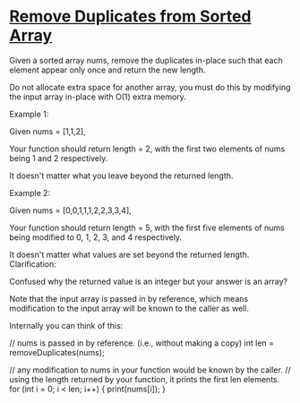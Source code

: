 [Remove Duplicates from Sorted Array](https://leetcode.com/problems/remove-duplicates-from-sorted-array/)
=====================================

Given a sorted array nums, remove the duplicates in-place such that each
element appear only once and return the new length.

Do not allocate extra space for another array, you must do this
by modifying the input array in-place with O(1) extra memory.

Example 1:

Given nums = [1,1,2],

Your function should return length = 2, with the first two
elements of nums being 1 and 2 respectively.

It doesn't matter what you leave beyond the returned length.

Example 2:

Given nums = [0,0,1,1,1,2,2,3,3,4],

Your function should return length = 5, with the first five elements of
nums being modified to 0, 1, 2, 3, and 4 respectively.

It doesn't matter what values are set beyond the returned length.
Clarification:

Confused why the returned value is an integer but your answer is an array?

Note that the input array is passed in by reference, which means
modification to the input array will be known to the caller as well.

Internally you can think of this:

// nums is passed in by reference. (i.e., without making a copy)
int len = removeDuplicates(nums);

// any modification to nums in your function would be known by the caller.
// using the length returned by your function, it prints the first len elements.
for (int i = 0; i < len; i++) {
    print(nums[i]);
}
